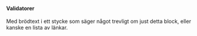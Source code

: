 #### Validatorer

Med brödtext i ett stycke som säger något trevligt om just detta block, eller kanske en lista av länkar.
